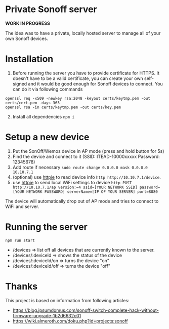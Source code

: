 # Private Sonoff server
**WORK IN PROGRESS**

The idea was to have a private, locally hosted server to manage all of your own Sonoff devices.

# Installation

1. Before running the server you have to provide certificate for HTTPS. It doesn't have to be a valid certificate, you can create your own self-signed and it would be good enough for Sonoff devices to connect. You can do it via following commands

```
openssl req -x509 -newkey rsa:2048 -keyout certs/keytmp.pem -out certs/cert.pem -days 365
openssl rsa -in certs/keytmp.pem -out certs/key.pem
```

2. Install all dependencies `npm i`

# Setup a new device

1. Put the SonOff/Wemos device in AP mode (press and hold button for 5s)
2. Find the device and connect to it (SSID: ITEAD-10000xxxxx Password: 12345678)
3. Add route if necessary `sudo route change 0.0.0.0 mask 0.0.0.0 10.10.7.1`
4. (optional) use [httpie](https://github.com/jakubroztocil/httpie) to read device info `http http://10.10.7.1/device`.
5. use [httpie](https://github.com/jakubroztocil/httpie) to send local WiFi settings to device `http POST http://10.10.7.1/ap version:=4 ssid=[YOUR NETWORK SSID] password=[YOUR NETWORK PASSWORD] serverName=[IP OF YOUR SERVER] port=8080`

The device will automatically drop out of AP mode and tries to connect to WiFi and server.

# Running the server

```
npm run start
```

* /devices => list off all devices that are currently known to the server.
* /devices/:deviceId => shows the status of the device
* /devices/:deviceId/on => turns the device "on"
* /devices/:deviceId/off => turns the device "off"

# Thanks

This project is based on information from following articles:

* https://blog.ipsumdomus.com/sonoff-switch-complete-hack-without-firmware-upgrade-1b2d6632c01
* https://wiki.almeroth.com/doku.php?id=projects:sonoff
